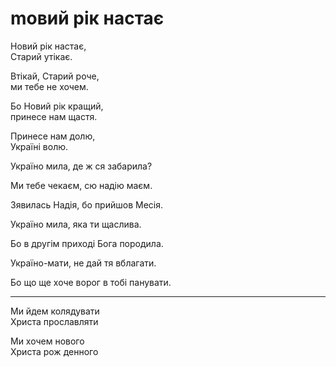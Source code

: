 mовий рік настає  
================================================================

Новий рік настає,  
Старий утікає.

Втікай, Старий роче,  
ми тебе не хочем.

Бо Новий рік кращий,  
принесе нам щастя.

Принесе нам долю,  
Україні волю.

Україно мила,
де ж ся забарила?

Mи тебе чекаєм,
сю надію маєм.

Зявилась Надія,
бо прийшов Месія.

Україно мила,
яка ти щаслива.

Бо в другім приході
Бога породила.

Україно-мати,
не дай тя вблагати.

Бо що ще хоче ворог
в тобі панувати.

***

Ми йдем колядувати  
Христа прославляти

Ми хочем нового  
Христа рож денного

